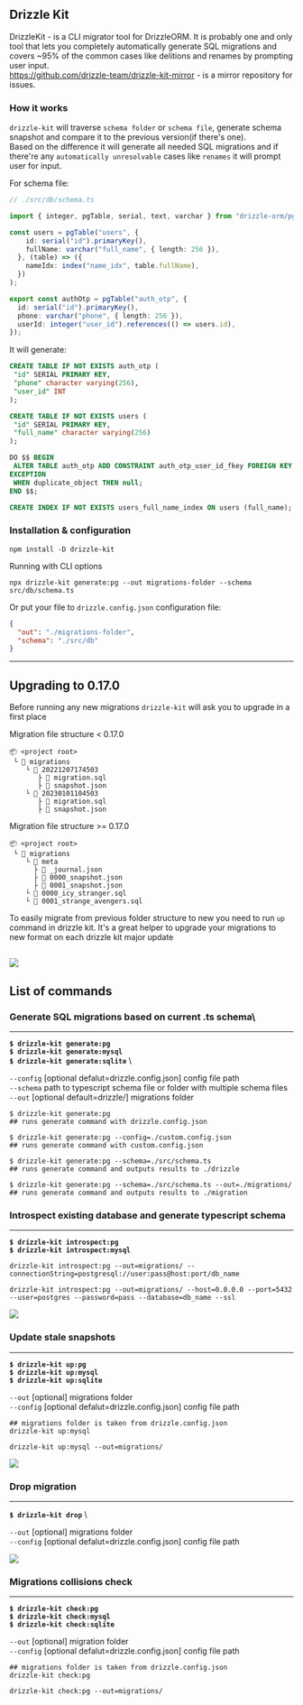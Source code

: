## Drizzle Kit

DrizzleKit - is a CLI migrator tool for DrizzleORM. It is probably one and only tool that lets you completely automatically generate SQL migrations and covers ~95% of the common cases like delitions and renames by prompting user input.\
<https://github.com/drizzle-team/drizzle-kit-mirror> - is a mirror repository for issues.

### How it works

`drizzle-kit` will traverse `schema folder` or `schema file`, generate schema snapshot and compare it to the previous version(if there's one).\
 Based on the difference it will generate all needed SQL migrations and if there're any `automatically unresolvable` cases like `renames` it will prompt user for input.

For schema file:

```typescript
// ./src/db/schema.ts

import { integer, pgTable, serial, text, varchar } from "drizzle-orm/pg-core";

const users = pgTable("users", {
    id: serial("id").primaryKey(),
    fullName: varchar("full_name", { length: 256 }),
  }, (table) => ({
    nameIdx: index("name_idx", table.fullName),
  })
);

export const authOtp = pgTable("auth_otp", {
  id: serial("id").primaryKey(),
  phone: varchar("phone", { length: 256 }),
  userId: integer("user_id").references(() => users.id),
});
```

It will generate:

```SQL
CREATE TABLE IF NOT EXISTS auth_otp (
 "id" SERIAL PRIMARY KEY,
 "phone" character varying(256),
 "user_id" INT
);

CREATE TABLE IF NOT EXISTS users (
 "id" SERIAL PRIMARY KEY,
 "full_name" character varying(256)
);

DO $$ BEGIN
 ALTER TABLE auth_otp ADD CONSTRAINT auth_otp_user_id_fkey FOREIGN KEY ("user_id") REFERENCES users(id);
EXCEPTION
 WHEN duplicate_object THEN null;
END $$;

CREATE INDEX IF NOT EXISTS users_full_name_index ON users (full_name);
```

### Installation & configuration

```shell
npm install -D drizzle-kit
```

Running with CLI options

```shell
npx drizzle-kit generate:pg --out migrations-folder --schema src/db/schema.ts
```

Or put your file to `drizzle.config.json` configuration file:

```json
{
  "out": "./migrations-folder",
  "schema": "./src/db"
}
```

---

## Upgrading to 0.17.0

Before running any new migrations `drizzle-kit` will ask you to upgrade in a first place

Migration file structure < 0.17.0

```plaintext
📦 <project root>
 └ 📂 migrations
    └ 📂 20221207174503
       ├ 📜 migration.sql
       ├ 📜 snapshot.json
    └ 📂 20230101104503
       ├ 📜 migration.sql
       ├ 📜 snapshot.json
```

Migration file structure >= 0.17.0

```plaintext
📦 <project root>
 └ 📂 migrations
    └ 📂 meta
      ├ 📜 _journal.json
      ├ 📜 0000_snapshot.json
      ├ 📜 0001_snapshot.json
    └ 📜 0000_icy_stranger.sql
    └ 📜 0001_strange_avengers.sql
```

To easily migrate from previous folder structure to new you need to run `up` command in drizzle kit. It's a great helper to upgrade your migrations to new format on each drizzle kit major update

![](media/up_mysql.gif)
---

## List of commands

### Generate SQL migrations based on current .ts schema\

---

**`$ drizzle-kit generate:pg`** \
**`$ drizzle-kit generate:mysql`** \
**`$ drizzle-kit generate:sqlite`** \

`--config` [optional defalut=drizzle.config.json] config file path\
`--schema` path to typescript schema file or folder with multiple schema files\
`--out` [optional default=drizzle/] migrations folder

```shell
$ drizzle-kit generate:pg 
## runs generate command with drizzle.config.json 

$ drizzle-kit generate:pg --config=./custom.config.json
## runs generate command with custom.config.json 

$ drizzle-kit generate:pg --schema=./src/schema.ts
## runs generate command and outputs results to ./drizzle

$ drizzle-kit generate:pg --schema=./src/schema.ts --out=./migrations/
## runs generate command and outputs results to ./migration
```  

### Introspect existing database and generate typescript schema

---

**`$ drizzle-kit introspect:pg`** \
**`$ drizzle-kit introspect:mysql`**

```shell
drizzle-kit introspect:pg --out=migrations/ --connectionString=postgresql://user:pass@host:port/db_name

drizzle-kit introspect:pg --out=migrations/ --host=0.0.0.0 --port=5432 --user=postgres --password=pass --database=db_name --ssl
```

![](media/introspect_mysql.gif)

### Update stale snapshots

---

**`$ drizzle-kit up:pg`** \
**`$ drizzle-kit up:mysql`**\
**`$ drizzle-kit up:sqlite`**

`--out` [optional] migrations folder\
`--config` [optional defalut=drizzle.config.json] config file path

```shell
## migrations folder is taken from drizzle.config.json
drizzle-kit up:mysql

drizzle-kit up:mysql --out=migrations/ 
```

![](media/up_mysql.gif)

### Drop migration

---

**`$ drizzle-kit drop`** \

`--out` [optional] migrations folder\
`--config` [optional defalut=drizzle.config.json] config file path

![](media/drop.gif)

### Migrations collisions check

---

**`$ drizzle-kit check:pg`**\
**`$ drizzle-kit check:mysql`**\
**`$ drizzle-kit check:sqlite`**

`--out` [optional] migration folder\
`--config` [optional defalut=drizzle.config.json] config file path

```shell
## migrations folder is taken from drizzle.config.json
drizzle-kit check:pg

drizzle-kit check:pg --out=migrations/ 
```
